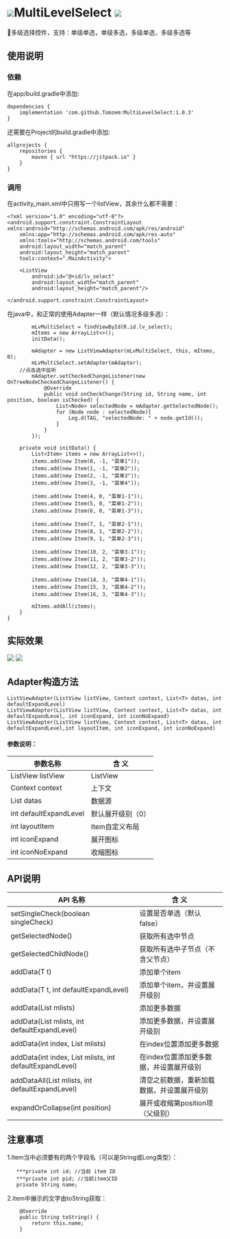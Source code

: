 # ![](https://assets-cdn.github.com/images/icons/emoji/octocat.png)MultiLevelSelect [![](https://jitpack.io/v/Tomzem/MultiLevelSelect.svg)](https://jitpack.io/#Tomzem/MultiLevelSelect)

🍎多级选择控件，支持：单级单选，单级多选，多级单选，多级多选等

## 使用说明
### 依赖
在app/build.gradle中添加:
```
dependencies {
    implementation 'com.github.Tomzem:MultiLevelSelect:1.0.3'
}
```
还需要在Project的build.gradle中添加:
```
allprojects {
    repositories {
        maven { url "https://jitpack.io" }
    }
}
```

### 调用
在activity_main.xml中只用写一个listView，其余什么都不需要：
```
<?xml version="1.0" encoding="utf-8"?>
<android.support.constraint.ConstraintLayout xmlns:android="http://schemas.android.com/apk/res/android"
    xmlns:app="http://schemas.android.com/apk/res-auto"
    xmlns:tools="http://schemas.android.com/tools"
    android:layout_width="match_parent"
    android:layout_height="match_parent"
    tools:context=".MainActivity">

    <ListView
        android:id="@+id/lv_select"
        android:layout_width="match_parent"
        android:layout_height="match_parent"/>

</android.support.constraint.ConstraintLayout>
```
在java中，和正常的使用Adapter一样（默认情况多级多选）：
```
        mLvMultiSelect = findViewById(R.id.lv_select);
        mItems = new ArrayList<>();
        initData();
				
        mAdapter = new ListViewAdapter(mLvMultiSelect, this, mItems, 0);
        mLvMultiSelect.setAdapter(mAdapter);
	//点击选中监听
        mAdapter.setCheckedChangeListener(new OnTreeNodeCheckedChangeListener() {
            @Override
            public void onCheckChange(String id, String name, int position, boolean isChecked) {
                List<Node> selectedNode = mAdapter.getSelectedNode();
                for (Node node : selectedNode){
                    Log.d(TAG, "selectedNode: " + node.getId());
                }
            }
        });

    private void initData() {
        List<Item> items = new ArrayList<>();
        items.add(new Item(0, -1, "菜单1"));
        items.add(new Item(1, -1, "菜单2"));
        items.add(new Item(2, -1, "菜单3"));
        items.add(new Item(3, -1, "菜单4"));

        items.add(new Item(4, 0, "菜单1-1"));
        items.add(new Item(5, 0, "菜单1-2"));
        items.add(new Item(6, 0, "菜单1-3"));

        items.add(new Item(7, 1, "菜单2-1"));
        items.add(new Item(8, 1, "菜单2-2"));
        items.add(new Item(9, 1, "菜单2-3"));

        items.add(new Item(10, 2, "菜单3-1"));
        items.add(new Item(11, 2, "菜单3-2"));
        items.add(new Item(12, 2, "菜单3-3"));

        items.add(new Item(14, 3, "菜单4-1"));
        items.add(new Item(15, 3, "菜单4-2"));
        items.add(new Item(16, 3, "菜单4-3"));

        mItems.addAll(items);
    }
}
```
## 实际效果
![](https://github.com/Tomzem/MultiLevelSelect/blob/master/Image/20181023-1451-52.png?raw=true)  ![](https://github.com/Tomzem/MultiLevelSelect/blob/master/Image/20181024-1755-11.png?raw=true)

## Adapter构造方法
```
ListViewAdapter(ListView listView, Context context, List<T> datas, int defaultExpandLevel)
ListViewAdapter(ListView listView, Context context, List<T> datas, int defaultExpandLevel, int iconExpand, int iconNoExpand)      
ListViewAdapter(ListView listView, Context context, List<T> datas, int defaultExpandLevel,int layoutItem, int iconExpand, int iconNoExpand)
```
#### 参数说明：
|参数名称        | 含 义   |
| --------   | -----  |
| ListView listView    | ListView |	
| Context context    | 上下文 |
| List<T> datas    | 数据源 |
| int defaultExpandLevel    | 默认展开级别（0） |
| int layoutItem    | Item自定义布局 |
| int iconExpand    | 展开图标 |
| int iconNoExpand    | 收缩图标 |
	

## API说明
| API 名称        | 含 义   |
| --------   | -----  |
| setSingleCheck(boolean singleCheck)    | 设置是否单选（默认false） |
| getSelectedNode()        |   获取所有选中节点  |
| getSelectedChildNode()        |    获取所有选中子节点（不含父节点）    |
| addData(T t)    | 添加单个item |
| addData(T t, int defaultExpandLevel)        |   添加单个item，并设置展开级别  |
| addData(List<T> mlists)        |    添加更多数据    |
| addData(List<T> mlists, int defaultExpandLevel)    | 添加更多数据，并设置展开级别 |
| addData(int index, List<T> mlists)        |  在index位置添加更多数据  |
| addData(int index, List<T> mlists, int defaultExpandLevel)       |    在index位置添加更多数据，并设置展开级别    |
| addDataAll(List<T> mlists, int defaultExpandLevel)    | 清空之前数据，重新加载数据，并设置展开级别 |
| expandOrCollapse(int position)        |   展开或收缩第position项（父级别）  |
	
## 注意事项
1.Item当中必须要有的两个字段名（可以是String或Long类型）：
```
   ***private int id; //当前 item ID
   ***private int pid; //当前item父ID
   private String name;
```
2.item中展示的文字由toString获取：
```
    @Override
    public String toString() {
        return this.name;
    }
```  
    
